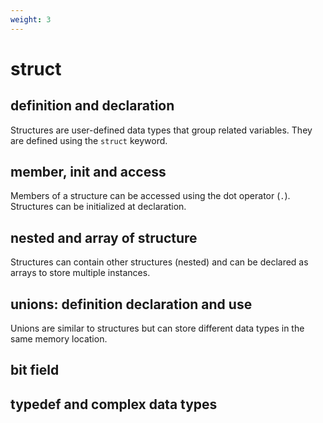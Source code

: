 ```yaml
---
weight: 3
---
```

# struct
## definition and declaration
Structures are user-defined data types that group related variables. They are defined using the `struct` keyword.

## member, init and access
Members of a structure can be accessed using the dot operator (`.`). Structures can be initialized at declaration.

## nested and array of structure
Structures can contain other structures (nested) and can be declared as arrays to store multiple instances.

## unions: definition declaration and use
Unions are similar to structures but can store different data types in the same memory location.

## bit field

## typedef and complex data types
